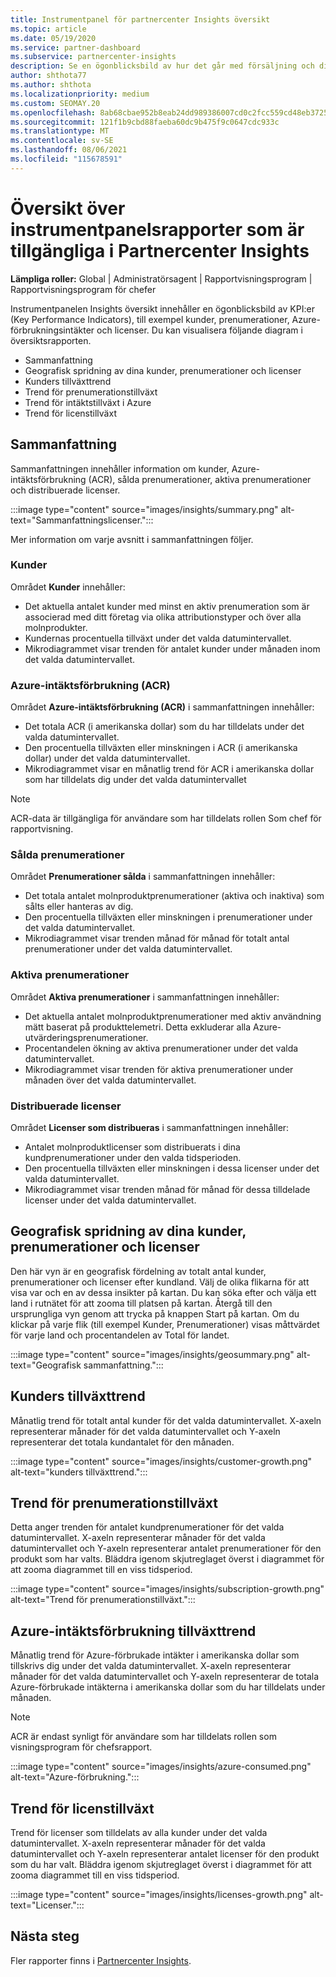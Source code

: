 ```yaml
---
title: Instrumentpanel för partnercenter Insights översikt
ms.topic: article
ms.date: 05/19/2020
ms.service: partner-dashboard
ms.subservice: partnercenter-insights
description: Se en ögonblicksbild av hur det går med försäljning och distribution, kundtillväxt och intäktstillväxt med licenser, prenumerationer och Azure-förbrukning.
author: shthota77
ms.author: shthota
ms.localizationpriority: medium
ms.custom: SEOMAY.20
ms.openlocfilehash: 8ab68cbae952b8eab24dd989386007cd0c2fcc559cd48eb37256b80ce1146acf
ms.sourcegitcommit: 121f1b9cbd88faeba60dc9b475f9c0647cdc933c
ms.translationtype: MT
ms.contentlocale: sv-SE
ms.lasthandoff: 08/06/2021
ms.locfileid: "115678591"
---
```

# <a name="overview-dashboard-reports-available-in-partner-center-insights"></a>Översikt över instrumentpanelsrapporter som är tillgängliga i Partnercenter Insights
 
**Lämpliga roller:** Global | Administratörsagent | Rapportvisningsprogram | Rapportvisningsprogram för chefer

Instrumentpanelen Insights översikt innehåller en ögonblicksbild av KPI:er (Key Performance Indicators), till exempel kunder, prenumerationer, Azure-förbrukningsintäkter och licenser. Du kan visualisera följande diagram i översiktsrapporten.

- Sammanfattning  
- Geografisk spridning av dina kunder, prenumerationer och licenser  
- Kunders tillväxttrend 
- Trend för prenumerationstillväxt 
- Trend för intäktstillväxt i Azure 
- Trend för licenstillväxt 

## <a name="summary"></a>Sammanfattning

Sammanfattningen innehåller information om kunder, Azure-intäktsförbrukning (ACR), sålda prenumerationer, aktiva prenumerationer och distribuerade licenser. 

:::image type="content" source="images/insights/summary.png" alt-text="Sammanfattningslicenser.":::

Mer information om varje avsnitt i sammanfattningen följer.

### <a name="customers"></a>Kunder

Området **Kunder** innehåller:

- Det aktuella antalet kunder med minst en aktiv prenumeration som är associerad med ditt företag via olika attributionstyper och över alla molnprodukter.
- Kundernas procentuella tillväxt under det valda datumintervallet.
- Mikrodiagrammet visar trenden för antalet kunder under månaden inom det valda datumintervallet.

### <a name="azure-consumed-revenue-acr"></a>Azure-intäktsförbrukning (ACR)

Området **Azure-intäktsförbrukning (ACR)** i sammanfattningen innehåller:

- Det totala ACR (i amerikanska dollar) som du har tilldelats under det valda datumintervallet.
- Den procentuella tillväxten eller minskningen i ACR (i amerikanska dollar) under det valda datumintervallet.
- Mikrodiagrammet visar en månatlig trend för ACR i amerikanska dollar som har tilldelats dig under det valda datumintervallet 

> [!NOTE]
> ACR-data är tillgängliga för användare som har tilldelats rollen Som chef för rapportvisning.
 
### <a name="subscriptions-sold"></a>Sålda prenumerationer

Området **Prenumerationer sålda** i sammanfattningen innehåller:

- Det totala antalet molnproduktprenumerationer (aktiva och inaktiva) som sålts eller hanteras av dig.  
- Den procentuella tillväxten eller minskningen i prenumerationer under det valda datumintervallet.
- Mikrodiagrammet visar trenden månad för månad för totalt antal prenumerationer under det valda datumintervallet.

### <a name="active-subscriptions"></a>Aktiva prenumerationer

Området **Aktiva prenumerationer** i sammanfattningen innehåller:

- Det aktuella antalet molnproduktprenumerationer med aktiv användning mätt baserat på produkttelemetri. Detta exkluderar alla Azure-utvärderingsprenumerationer.  
- Procentandelen ökning av aktiva prenumerationer under det valda datumintervallet.
- Mikrodiagrammet visar trenden för aktiva prenumerationer under månaden över det valda datumintervallet.
 
### <a name="licenses-deployed"></a>Distribuerade licenser

Området **Licenser som distribueras** i sammanfattningen innehåller:
 
- Antalet molnproduktlicenser som distribuerats i dina kundprenumerationer under den valda tidsperioden. 
- Den procentuella tillväxten eller minskningen i dessa licenser under det valda datumintervallet. 
- Mikrodiagrammet visar trenden månad för månad för dessa tilldelade licenser under det valda datumintervallet.

## <a name="geographical-spread-of-your-customers-subscriptions-and-licenses"></a>Geografisk spridning av dina kunder, prenumerationer och licenser

Den här vyn är en geografisk fördelning av totalt antal kunder, prenumerationer och licenser efter kundland. Välj de olika flikarna för att visa var och en av dessa insikter på kartan. Du kan söka efter och välja ett land i rutnätet för att zooma till platsen på kartan. Återgå till den ursprungliga vyn genom att trycka på knappen Start på kartan. Om du klickar på varje flik (till exempel Kunder, Prenumerationer) visas måttvärdet för varje land och procentandelen av Total för landet.  

:::image type="content" source="images/insights/geosummary.png" alt-text="Geografisk sammanfattning.":::

## <a name="customers-growth-trend"></a>Kunders tillväxttrend

Månatlig trend för totalt antal kunder för det valda datumintervallet. X-axeln representerar månader för det valda datumintervallet och Y-axeln representerar det totala kundantalet för den månaden. 

:::image type="content" source="images/insights/customer-growth.png" alt-text="kunders tillväxttrend.":::

## <a name="subscriptions-growth-trend"></a>Trend för prenumerationstillväxt

Detta anger trenden för antalet kundprenumerationer för det valda datumintervallet. X-axeln representerar månader för det valda datumintervallet och Y-axeln representerar antalet prenumerationer för den produkt som har valts. Bläddra igenom skjutreglaget överst i diagrammet för att zooma diagrammet till en viss tidsperiod. 

:::image type="content" source="images/insights/subscription-growth.png" alt-text="Trend för prenumerationstillväxt.":::

## <a name="azure-consumed-revenue-growth-trend"></a>Azure-intäktsförbrukning tillväxttrend

Månatlig trend för Azure-förbrukade intäkter i amerikanska dollar som tillskrivs dig under det valda datumintervallet. X-axeln representerar månader för det valda datumintervallet och Y-axeln representerar de totala Azure-förbrukade intäkterna i amerikanska dollar som du har tilldelats under månaden.

> [!NOTE]
> ACR är endast synligt för användare som har tilldelats rollen som visningsprogram för chefsrapport. 

:::image type="content" source="images/insights/azure-consumed.png" alt-text="Azure-förbrukning.":::

## <a name="licenses-growth-trend"></a>Trend för licenstillväxt
 
Trend för licenser som tilldelats av alla kunder under det valda datumintervallet. X-axeln representerar månader för det valda datumintervallet och Y-axeln representerar antalet licenser för den produkt som du har valt. Bläddra igenom skjutreglaget överst i diagrammet för att zooma diagrammet till en viss tidsperiod.  

:::image type="content" source="images/insights/licenses-growth.png" alt-text="Licenser.":::

## <a name="next-steps"></a>Nästa steg

Fler rapporter finns i [Partnercenter Insights](partner-center-insights.md).
